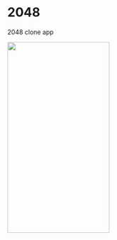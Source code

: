# 2048
2048 clone app

<img src="https://user-images.githubusercontent.com/89692061/217851111-596e5065-5ffb-442b-a839-c63485a6449f.png" width="230" height="430">
